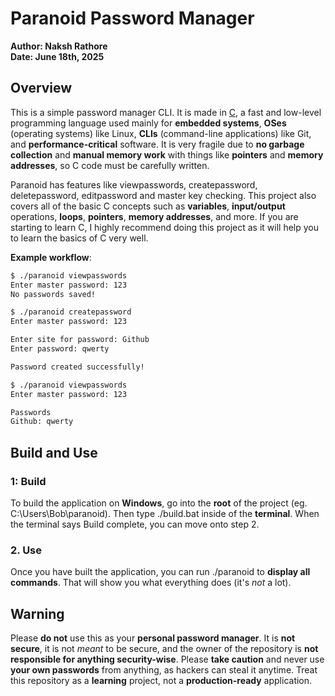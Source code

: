 # Paranoid Password Manager

**Author: Naksh Rathore**<br />
**Date: June 18th, 2025**

## Overview
This is a simple password manager CLI. It is made in [C](https://en.wikipedia.org/wiki/C_programming_language), a fast and low-level programming language used mainly for **embedded systems**, 
**OSes** (operating systems) like Linux, **CLIs** (command-line applications) like Git, and **performance-critical** software.
It is very fragile due to **no garbage collection** and **manual memory work** with things like **pointers** and **memory addresses**, so C code must be carefully written.

Paranoid has features like viewpasswords, createpassword, deletepassword, editpassword and master key checking. This project also covers all of the basic C concepts such as **variables**,
**input/output** operations, **loops**, **pointers**, **memory addresses**, and more. If you are starting to learn C, I highly recommend doing this project as it will help you to learn the basics of C very well.

**Example workflow**:

```bash
$ ./paranoid viewpasswords
Enter master password: 123
No passwords saved!

$ ./paranoid createpassword
Enter master password: 123

Enter site for password: Github
Enter password: qwerty

Password created successfully!

$ ./paranoid viewpasswords
Enter master password: 123

Passwords
Github: qwerty
```

## Build and Use

### 1: Build
To build the application on **Windows**, go into the **root** of the project (eg. C:\Users\Bob\paranoid). Then type ./build.bat inside of the **terminal**. When the terminal says Build complete,
you can move onto step 2.

### 2. Use
Once you have built the application, you can run ./paranoid to **display all commands**. That will show you what everything does (it's *not* a lot).

## Warning
Please **do not** use this as your **personal password manager**. It is **not secure**, it is not *meant* to be secure, and the owner of the repository is **not responsible for anything security-wise**. 
Please **take caution** and never use **your own passwords** from anything, as hackers can steal it anytime. 
Treat this repository as a **learning** project, not a **production-ready** application. 
